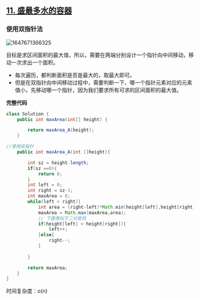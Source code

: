 ## [11. 盛最多水的容器](https://leetcode-cn.com/problems/container-with-most-water/)

### 使用双指针法

![1647671366325](https://tprzfbucket.oss-cn-beijing.aliyuncs.com/hadoop/202203/19/142927-780736.png)

目标是求区间面积的最大值，所以，需要在两端分别设计一个指针向中间移动，移动一次求出一个面积。

- 每次遍历，都判断面积是否是最大的，取最大即可。
- 但是在双指针向中间移动过程中，需要判断一下，哪一个指针元素对应的元素值小，先移动哪一个指针，因为我们要求所有可求的区间面积的最大值。

**完整代码**

~~~java
class Solution {
    public int maxArea(int[] height) {

        return maxArea_A(height);
    }

//使用双指针
    public int maxArea_A(int []height){

        int sz = height.length;
        if(sz ==0){
            return 0;
        }
        int left = 0;
        int right = sz-1;
        int maxArea = 0;
        while(left < right){
            int area = (right-left)*Math.min(height[left],height[right]);           
            maxArea = Math.max(maxArea,area);
            // 下面类似于二分查找
            if(height[left] < height[right]){
                left++;
            }else{
                right--;
            }
            
        }

        return maxArea;
    }
}
~~~

时间复杂度：o(n)

